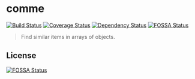 # comme
[![Build Status](https://travis-ci.org/millette/comme.svg?branch=master)](https://travis-ci.org/millette/comme)
[![Coverage Status](https://coveralls.io/repos/github/millette/comme/badge.svg?branch=master)](https://coveralls.io/github/millette/comme?branch=master)
[![Dependency Status](https://gemnasium.com/badges/github.com/millette/comme.svg)](https://gemnasium.com/github.com/millette/comme)
[![FOSSA Status](https://app.fossa.io/api/projects/git%2Bgithub.com%2Fmillette%2Fcomme.svg?type=shield)](https://app.fossa.io/projects/git%2Bgithub.com%2Fmillette%2Fcomme?ref=badge_shield)
> Find similar items in arrays of objects.


## License
[![FOSSA Status](https://app.fossa.io/api/projects/git%2Bgithub.com%2Fmillette%2Fcomme.svg?type=large)](https://app.fossa.io/projects/git%2Bgithub.com%2Fmillette%2Fcomme?ref=badge_large)